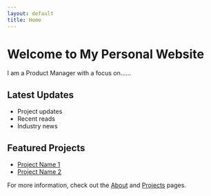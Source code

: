 ```yaml
---
layout: default
title: Home
---
```


# Welcome to My Personal Website

I am a Product Manager with a focus on......

## Latest Updates

- Project updates
- Recent reads
- Industry news

## Featured Projects

- [Project Name 1](/projects.md)
- [Project Name 2](/projects.md)

For more information, check out the [About](/about.md) and [Projects](/projects.md) pages.
